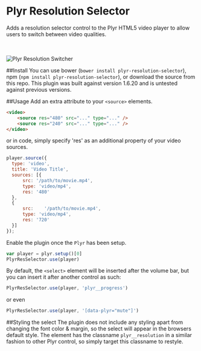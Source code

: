 # Plyr Resolution Selector
Adds a resolution selector control to the Plyr HTML5 video player to allow users to switch between video qualities.

<br><br>
![Plyr Resolution Switcher](https://cloud.githubusercontent.com/assets/4160975/15988669/caa50800-309c-11e6-9cea-6d01d518fc4e.png)

##Install
You can use bower (`bower install plyr-resolution-selector`), npm (`npm install plyr-resolution-selector`), or download the source from this repo. This plugin was built against version 1.6.20 and is untested against previous versions.

##Usage
Add an extra attribute to your `<source>` elements.
```html
<video>
	<source res="480" src="..." type="..." />
	<source res="240" src="..." type="..." />
</video>
```

or in code, simply specify 'res' as an additional property of your video sources. 
```js
player.source({
  type: 'video',
  title: 'Video Title',
  sources: [{
      src: '/path/to/movie.mp4',
      type: 'video/mp4',
      res: '480'
  },
  {
      src:    '/path/to/movie.mp4',
      type: 'video/mp4',
      res: '720'
  }]
});
```

Enable the plugin once the `Plyr` has been setup.

```js
var player = plyr.setup()[0]
PlyrResSelector.use(player)
```

By default, the `<select>` element will be inserted after the volume bar, but you can insert it after another control as such:

```js
PlyrResSelector.use(player, 'plyr__progress')
```
or even
```js
PlyrResSelector.use(player, '[data-plyr="mute"]')
```

##Styling the select
 The plugin does not include any styling apart from changing the font color & margin, so the select will appear in the browsers default style. The element has the classname `plyr__resolution` in a similar fashion to other Plyr control, so simply target this classname to restyle.
